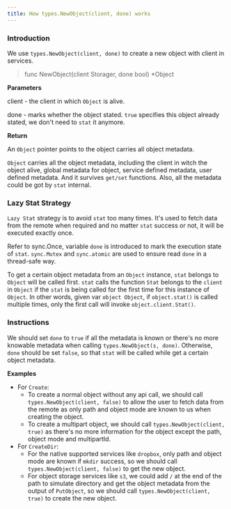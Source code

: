 ```yaml
---
title: How types.NewObject(client, done) works
---
```


### Introduction

We use `types.NewObject(client, done)` to create a new object with client in services. 

> func NewObject(client Storager, done bool) *Object

**Parameters**

client - the client in which `Object` is alive.

done - marks whether the object stated. `true` specifies this object already stated, we don't need to `stat` it anymore.

**Return**

An `Object` pointer points to the object carries all object metadata.

`Object` carries all the object metadata, including the client in witch the object alive, global metadata for object, service defined metadata, user defined metadata. And it survives `get/set` functions. Also, all the metadata could be got by `stat` internal.

### Lazy Stat Strategy

`Lazy Stat` strategy is to avoid `stat` too many times. It's used to fetch data from the remote when required and no matter `stat` success or not, it will be executed exactly once.

Refer to sync.Once, variable `done` is introduced to mark the execution state of `stat`. `sync.Mutex` and `sync.atomic` are used to ensure read `done` in a thread-safe way.

To get a certain object metadata from an `Object` instance, `stat` belongs to `Object` will be called first. `stat` calls the function `Stat` belongs to the `client` in `Object` if the `stat` is being called for the first time for this instance of `Object`. In other words, given var `object Object`, if `object.stat()` is called multiple times, only the first call will invoke `object.client.Stat()`.

### Instructions

We should set `done` to `true` if all the metadata is known or there's no more knowable metadata when calling `types.NewObject(s, done)`. Otherwise, `done` should be set `false`, so that `stat` will be called while get a certain object metadata.

**Examples**

- For `Create`:
  - To create a normal object without any api call, we should call `types.NewObject(client, false)` to allow the user to fetch data from the remote as only path and object mode are known to us when creating the object.
  - To create a multipart object, we should call `types.NewObject(client, true)` as there's no more information for the object except the path, object mode and multipartId.
- For `CreateDir`:
  - For the native supported services like `dropbox`, only path and object mode are known if `mkdir` success, so we should call `types.NewObject(client, false)` to get the new object.
  - For object storage services like `s3`, we could add `/` at the end of the path to simulate directory and get the object metadata from the output of `PutObject`, so we should call `types.NewObject(client, true)` to create the new object.
